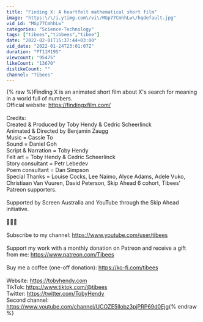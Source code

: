 ```yaml
---
title: "Finding X: A heartfelt mathematical short film"
image: "https:\/\/i.ytimg.com\/vi\/MGp77CmhhLw\/hqdefault.jpg"
vid_id: "MGp77CmhhLw"
categories: "Science-Technology"
tags: ["tibees","tibbees","tibee"]
date: "2022-02-01T15:37:44+03:00"
vid_date: "2022-01-24T23:01:07Z"
duration: "PT11M19S"
viewcount: "95475"
likeCount: "13670"
dislikeCount: ""
channel: "Tibees"
---
```

{% raw %}Finding X is an animated short film about X's search for meaning in a world full of numbers.<br />Official website: <a rel="nofollow" target="blank" href="https://findingxfilm.com/">https://findingxfilm.com/</a><br /><br />Credits:<br />Created &amp; Produced by Toby Hendy &amp; Cedric Scheerlinck<br />Animated &amp; Directed by Benjamin Zaugg<br />Music = Cassie To<br />Sound = Daniel Goh<br />Script &amp; Narration = Toby Hendy<br />Felt art = Toby Hendy &amp; Cedric Scheerlinck<br />Story consultant = Petr Lebedev<br />Poem consultant = Dan Simpson<br />Special Thanks = Louise Cocks, Lee Naimo, Alyce Adams, Adele Vuko, Christiaan Van Vuuren, David Peterson, Skip Ahead 6 cohort, Tibees’ Patreon supporters.<br /><br />Supported by Screen Australia and YouTube through the Skip Ahead initiative.<br /><br />🚀🚀🚀<br /><br />Subscribe to my channel: <a rel="nofollow" target="blank" href="https://www.youtube.com/user/tibees">https://www.youtube.com/user/tibees</a><br /><br />Support my work with a monthly donation on Patreon and receive a gift from me: <a rel="nofollow" target="blank" href="https://www.patreon.com/Tibees">https://www.patreon.com/Tibees</a><br /><br />Buy me a coffee (one-off donation): <a rel="nofollow" target="blank" href="https://ko-fi.com/tibees">https://ko-fi.com/tibees</a><br /><br />Website: <a rel="nofollow" target="blank" href="https://tobyhendy.com">https://tobyhendy.com</a><br />TikTok: <a rel="nofollow" target="blank" href="https://www.tiktok.com/@tibees">https://www.tiktok.com/@tibees</a><br />Twitter: <a rel="nofollow" target="blank" href="https://twitter.com/TobyHendy">https://twitter.com/TobyHendy</a><br />Second channel: <a rel="nofollow" target="blank" href="https://www.youtube.com/channel/UCOZE5llobz3pjPRP69d0Ejg">https://www.youtube.com/channel/UCOZE5llobz3pjPRP69d0Ejg</a>{% endraw %}
